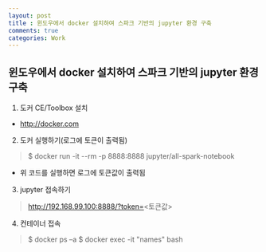 ```yaml
---
layout: post
title : 윈도우에서 docker 설치하여 스파크 기반의 jupyter 환경 구축
comments: true
categories: Work
---
```

## 윈도우에서 docker 설치하여 스파크 기반의 jupyter 환경 구축

1. 도커 CE/Toolbox 설치
* http://docker.com

2. 도커 실행하기(로그에 토큰이 출력됨)
> $ docker run -it --rm -p 8888:8888 jupyter/all-spark-notebook
* 위 코드를 실행하면 로그에 토큰값이 출력됨

3. jupyter 접속하기
> http://192.168.99.100:8888/?token=<토큰값>

4. 컨테이너 접속
> $ docker ps –a
> $ docker exec -it "names" bash

